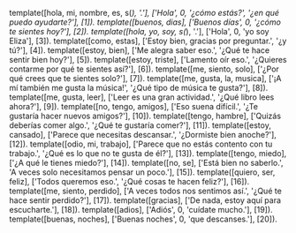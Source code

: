 template([hola, mi, nombre, es, s(_), '.'], ['Hola', 0, '¿cómo estás?', '¿en qué puedo ayudarte?'], [1]).
template([buenos, dias], ['Buenos días', 0, '¿cómo te sientes hoy?'], [2]).
template([hola, yo, soy, s(_), '.'], ['Hola', 0, 'yo soy Eliza'], [3]).
template([como, estas], ['Estoy bien, gracias por preguntar.', '¿y tú?'], [4]).
template([estoy, bien], ['Me alegra saber eso.', '¿Qué te hace sentir bien hoy?'], [5]).
template([estoy, triste], ['Lamento oír eso.', '¿Quieres contarme por qué te sientes así?'], [6]).
template([me, siento, solo], ['¿Por qué crees que te sientes solo?'], [7]).
template([me, gusta, la, musica], ['¡A mí también me gusta la música!', '¿Qué tipo de música te gusta?'], [8]).
template([me, gusta, leer], ['Leer es una gran actividad.', '¿Qué libro lees ahora?'], [9]).
template([no, tengo, amigos], ['Eso suena difícil.', '¿Te gustaría hacer nuevos amigos?'], [10]).
template([tengo, hambre], ['Quizás deberías comer algo.', '¿Qué te gustaría comer?'], [11]).
template([estoy, cansado], ['Parece que necesitas descansar.', '¿Dormiste bien anoche?'], [12]).
template([odio, mi, trabajo], ['Parece que no estás contento con tu trabajo.', '¿Qué es lo que no te gusta de él?'], [13]).
template([tengo, miedo], ['¿A qué le tienes miedo?'], [14]).
template([no, se], ['Está bien no saberlo.', 'A veces solo necesitamos pensar un poco.'], [15]).
template([quiero, ser, feliz], ['Todos queremos eso.', '¿Qué cosas te hacen feliz?'], [16]).
template([me, siento, perdido], ['A veces todos nos sentimos así.', '¿Qué te hace sentir perdido?'], [17]).
template([gracias], ['De nada, estoy aquí para escucharte.'], [18]).
template([adios], ['Adiós', 0, 'cuídate mucho.'], [19]).
template([buenas, noches], ['Buenas noches', 0, 'que descanses.'], [20]).
